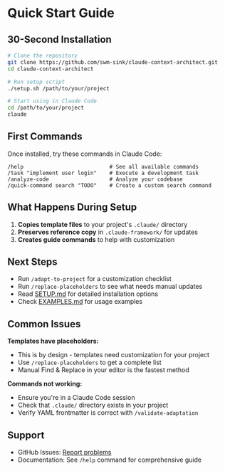 # Quick Start Guide

## 30-Second Installation

```bash
# Clone the repository
git clone https://github.com/swm-sink/claude-context-architect.git
cd claude-context-architect

# Run setup script
./setup.sh /path/to/your/project

# Start using in Claude Code
cd /path/to/your/project
claude
```

## First Commands

Once installed, try these commands in Claude Code:

```
/help                           # See all available commands
/task "implement user login"    # Execute a development task
/analyze-code                   # Analyze your codebase
/quick-command search "TODO"    # Create a custom search command
```

## What Happens During Setup

1. **Copies template files** to your project's `.claude/` directory
2. **Preserves reference copy** in `.claude-framework/` for updates
3. **Creates guide commands** to help with customization

## Next Steps

- Run `/adapt-to-project` for a customization checklist
- Run `/replace-placeholders` to see what needs manual updates
- Read [SETUP.md](SETUP.md) for detailed installation options
- Check [EXAMPLES.md](EXAMPLES.md) for usage examples

## Common Issues

**Templates have placeholders:**
- This is by design - templates need customization for your project
- Use `/replace-placeholders` to get a complete list
- Manual Find & Replace in your editor is the fastest method

**Commands not working:**
- Ensure you're in a Claude Code session
- Check that `.claude/` directory exists in your project
- Verify YAML frontmatter is correct with `/validate-adaptation`

## Support

- GitHub Issues: [Report problems](https://github.com/swm-sink/claude-code-modular-prompts/issues)
- Documentation: See `/help` command for comprehensive guide